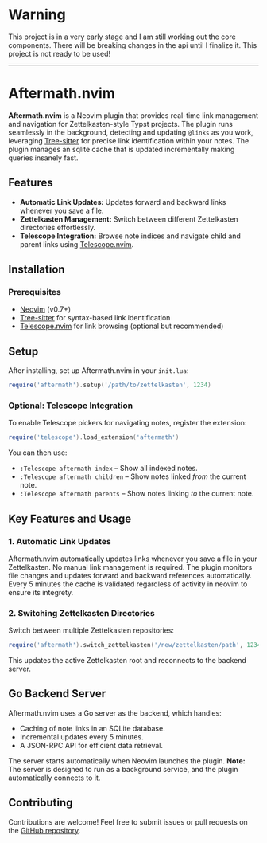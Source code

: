 # Warning

This project is in a very early stage and I am still working out the core components. There will be breaking changes in the api until I finalize it. This project is not ready to be used!

--- 

# Aftermath.nvim

**Aftermath.nvim** is a Neovim plugin that provides real-time link management and navigation for Zettelkasten-style Typst projects. The plugin runs seamlessly in the background, detecting and updating `@links` as you work, leveraging [Tree-sitter](https://tree-sitter.github.io/) for precise link identification within your notes. The plugin manages an sqlite cache that is updated incrementally making queries insanely fast.

## Features

- **Automatic Link Updates:** Updates forward and backward links whenever you save a file.
- **Zettelkasten Management:** Switch between different Zettelkasten directories effortlessly.
- **Telescope Integration:** Browse note indices and navigate child and parent links using [Telescope.nvim](https://github.com/nvim-telescope/telescope.nvim).

## Installation

### Prerequisites

- [Neovim](https://neovim.io/) (v0.7+)
- [Tree-sitter](https://tree-sitter.github.io/) for syntax-based link identification
- [Telescope.nvim](https://github.com/nvim-telescope/telescope.nvim) for link browsing (optional but recommended)

## Setup

After installing, set up Aftermath.nvim in your `init.lua`:

```lua
require('aftermath').setup('/path/to/zettelkasten', 1234)
```

### Optional: Telescope Integration

To enable Telescope pickers for navigating notes, register the extension:

```lua
require('telescope').load_extension('aftermath')
```

You can then use:

- `:Telescope aftermath index` – Show all indexed notes.
- `:Telescope aftermath children` – Show notes linked *from* the current note.
- `:Telescope aftermath parents` – Show notes linking *to* the current note.

## Key Features and Usage

### 1. **Automatic Link Updates**
Aftermath.nvim automatically updates links whenever you save a file in your Zettelkasten. No manual link management is required. The plugin monitors file changes and updates forward and backward references automatically.
Every 5 minutes the cache is validated regardless of activity in neovim to ensure its integrety.

### 2. **Switching Zettelkasten Directories**
Switch between multiple Zettelkasten repositories:

```lua
require('aftermath').switch_zettelkasten('/new/zettelkasten/path', 1234)
```

This updates the active Zettelkasten root and reconnects to the backend server.

## Go Backend Server

Aftermath.nvim uses a Go server as the backend, which handles:

- Caching of note links in an SQLite database.
- Incremental updates every 5 minutes.
- A JSON-RPC API for efficient data retrieval.

The server starts automatically when Neovim launches the plugin.
**Note:** The server is designed to run as a background service, and the plugin automatically connects to it.

## Contributing

Contributions are welcome! Feel free to submit issues or pull requests on the [GitHub repository](https://github.com/lentilus/aftermath.nvim).
